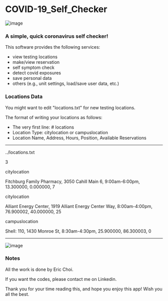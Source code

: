 # COVID-19_Self_Checker
![image](https://user-images.githubusercontent.com/39285147/151659928-9c91f101-84a2-4837-80eb-5d9fa969203b.png)

### A simple, quick coronavirus self checker!
This software provides the following services:
- view testing locations
- make/view reservation
- self symptom check
- detect covid exposures
- save personal data
- others (e.g., unit settings, load/save user data, etc.)

### Locations Data
You might want to edit "locations.txt" for new testing locations.

The format of writing your locations as follows:
- The very first line: # locations
- Location Type: citylocation or campuslocation
- Location Name, Address, Hours, Position, Available Reservations
*********************************************************************
../locations.txt

3

citylocation

Fitchburg Family Pharmacy, 3050 Cahill Main 6, 9:00am-6:00pm, 13.300000, 0.000000, 7

citylocation

Alliant Energy Center, 1919 Alliant Energy Center Way, 8:00am-4:00pm, 76.900002, 40.000000, 25

campuslocation

Shell: 110, 1430 Monroe St, 8:30am-4:30pm, 25.900000, 86.300003, 0
*********************************************************************
![image](https://user-images.githubusercontent.com/39285147/151660239-422caad1-d9f9-400f-9833-9bc70511b049.png)

### Notes
All the work is done by Eric Choi.

If you want the codes, please contact me on Linkedin.

Thank you for your time reading this, and hope you enjoy this app! Wish you all the best.
